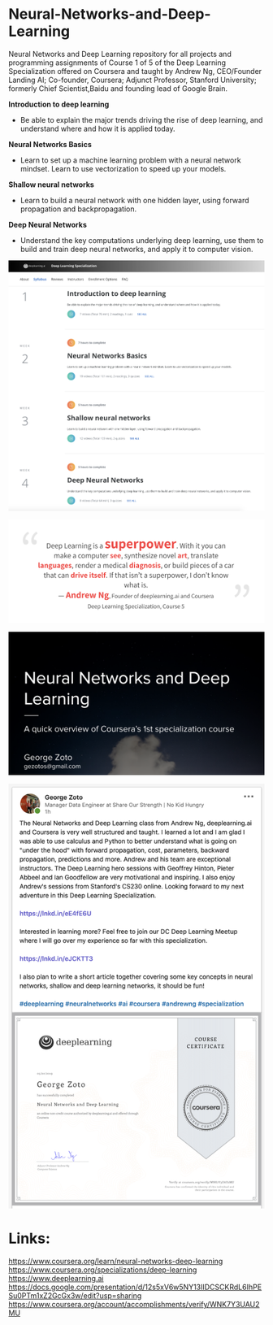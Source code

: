 # Neural-Networks-and-Deep-Learning
Neural Networks and Deep Learning repository for all projects and programming assignments of Course 1 of 5 of the Deep Learning Specialization offered on Coursera and taught by Andrew Ng, CEO/Founder Landing AI; Co-founder, Coursera; Adjunct Professor, Stanford University; formerly Chief Scientist,Baidu and founding lead of Google Brain.

**Introduction to deep learning**  
* Be able to explain the major trends driving the rise of deep learning, and understand where and how it is applied today.  

**Neural Networks Basics**
* Learn to set up a machine learning problem with a neural network mindset. Learn to use vectorization to speed up your models.    

**Shallow neural networks**  
* Learn to build a neural network with one hidden layer, using forward propagation and backpropagation.  


**Deep Neural Networks**  
* Understand the key computations underlying deep learning, use them to build and train deep neural networks, and apply it to computer vision.  

![alt text](images/Neural-Networks-and-Deep-Learning-1.png)

![alt text](images/Neural-Networks-and-Deep-Learning-2.png)

![alt text](images/Neural-Networks-and-Deep-Learning-Presentation.png)

![alt text](images/Neural-Networks-and-Deep-Learning-3.png)

# Links:  
https://www.coursera.org/learn/neural-networks-deep-learning  
https://www.coursera.org/specializations/deep-learning  
https://www.deeplearning.ai  
https://docs.google.com/presentation/d/12s5xV6w5NY13IIDCSCKRdL6IhPESu0PTm1xZ2GcGx3w/edit?usp=sharing  
https://www.coursera.org/account/accomplishments/verify/WNK7Y3UAU2MU  

